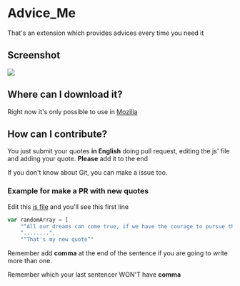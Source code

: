 # Advice_Me
That's an extension which provides advices every time you need it

## Screenshot
![](https://github.com/fcoterroba/Advice_Me/blob/main/Captura%20de%20pantalla_2021-02-16_12-55-36.png)

## Where can I download it?
Right now it's only possible to use in [Mozilla](https://addons.mozilla.org/es/firefox/addon/advice-me/)

## How can I contribute?
You just submit your quotes **in English** doing pull request, editing the js' file and adding your quote. **Please** add it to the end

If you don't know about Git, you can make a issue too.

### Example for make a PR with new quotes
Edit this [js file](https://github.com/fcoterroba/Advice_Me/blob/main/background.js) and you'll see this first line
```js
var randomArray = [
    "“All our dreams can come true, if we have the courage to pursue them.”",
    "........",
    "“That's my new quote”"
```
Remember add **comma** at the end of the sentence if you are going to write more than one.

Remember which your last sentencer WON'T have **comma**
